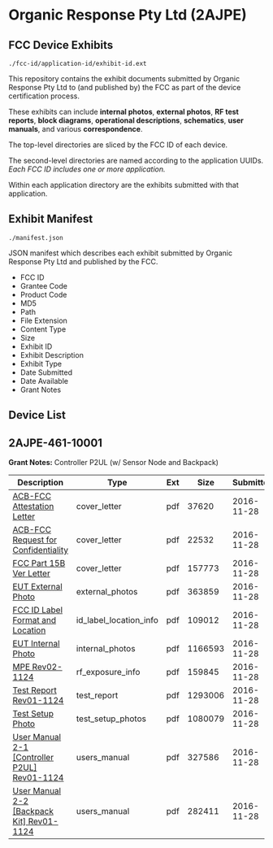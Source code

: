 # Organic Response Pty Ltd (2AJPE)
## FCC Device Exhibits

```
./fcc-id/application-id/exhibit-id.ext
```

This repository contains the exhibit documents submitted by Organic Response Pty Ltd to (and published by) the FCC as part of the device certification process.

These exhibits can include **internal photos**, **external photos**, **RF test reports**, **block diagrams**, **operational descriptions**, **schematics**, **user manuals**, and various **correspondence**.

The top-level directories are sliced by the FCC ID of each device.

The second-level directories are named according to the application UUIDs. *Each FCC ID includes one or more application.*

Within each application directory are the exhibits submitted with that application. 

## Exhibit Manifest

```
./manifest.json
```

JSON manifest which describes each exhibit submitted by Organic Response Pty Ltd and published by the FCC.

- FCC ID
- Grantee Code
- Product Code
- MD5
- Path
- File Extension
- Content Type
- Size
- Exhibit ID
- Exhibit Description
- Exhibit Type
- Date Submitted
- Date Available
- Grant Notes

## Device List
## 2AJPE-461-10001
**Grant Notes:** Controller P2UL (w/ Sensor Node and Backpack)

| Description | Type | Ext | Size | Submitted | Available |
| ----------- | ---- | --- | ---- | --------- | --------- |
| [ACB-FCC Attestation Letter](2AJPE-461-10001/70aaa658360d02cb6aace22c6aaa6fb6/3210695.pdf) | cover_letter | pdf | 37620 | 2016-11-28 | 2016-11-30 |
| [ACB-FCC Request for Confidentiality](2AJPE-461-10001/70aaa658360d02cb6aace22c6aaa6fb6/3210696.pdf) | cover_letter | pdf | 22532 | 2016-11-28 | 2016-11-30 |
| [FCC Part 15B Ver Letter](2AJPE-461-10001/70aaa658360d02cb6aace22c6aaa6fb6/3210697.pdf) | cover_letter | pdf | 157773 | 2016-11-28 | 2016-11-30 |
| [EUT External Photo](2AJPE-461-10001/70aaa658360d02cb6aace22c6aaa6fb6/3210698.pdf) | external_photos | pdf | 363859 | 2016-11-28 | 2016-11-30 |
| [FCC ID Label Format and Location](2AJPE-461-10001/70aaa658360d02cb6aace22c6aaa6fb6/3210699.pdf) | id_label_location_info | pdf | 109012 | 2016-11-28 | 2016-11-30 |
| [EUT Internal Photo](2AJPE-461-10001/70aaa658360d02cb6aace22c6aaa6fb6/3210700.pdf) | internal_photos | pdf | 1166593 | 2016-11-28 | 2016-11-30 |
| [MPE Rev02-1124](2AJPE-461-10001/70aaa658360d02cb6aace22c6aaa6fb6/3210702.pdf) | rf_exposure_info | pdf | 159845 | 2016-11-28 | 2016-11-30 |
| [Test Report Rev01-1124](2AJPE-461-10001/70aaa658360d02cb6aace22c6aaa6fb6/3210707.pdf) | test_report | pdf | 1293006 | 2016-11-28 | 2016-11-30 |
| [Test Setup Photo](2AJPE-461-10001/70aaa658360d02cb6aace22c6aaa6fb6/3210708.pdf) | test_setup_photos | pdf | 1080079 | 2016-11-28 | 2016-11-30 |
| [User Manual 2-1 [Controller P2UL] Rev01-1124](2AJPE-461-10001/70aaa658360d02cb6aace22c6aaa6fb6/3210709.pdf) | users_manual | pdf | 327586 | 2016-11-28 | 2016-11-30 |
| [User Manual 2-2 [Backpack Kit] Rev01-1124](2AJPE-461-10001/70aaa658360d02cb6aace22c6aaa6fb6/3210710.pdf) | users_manual | pdf | 282411 | 2016-11-28 | 2016-11-30 |
